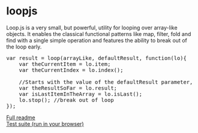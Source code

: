 # loopjs
Loop.js is a very small, but powerful, utility for looping over array-like objects. 
It enables the classical functional patterns like map, filter, fold and find with a single simple operation and 
features the ability to break out of the loop early. 

<pre>
var result = loop(arrayLike, defaultResult, function(lo){ 
    var theCurrentItem = lo.item; 
    var theCurrentIndex = lo.index();
    
    //Starts with the value of the defaultResult parameter, returned at end of iteration
    var theResultSoFar = lo.result;   
    var isLastItemInTheArray = lo.isLast(); 
    lo.stop(); //break out of loop 
});
</pre>

<a href="https://jensdpersson.github.io/loopjs/readme.html">Full readme</a>
<br />
<a href="https://jensdpersson.github.io/loopjs/test.xml">Test suite (run in your browser)</a>
